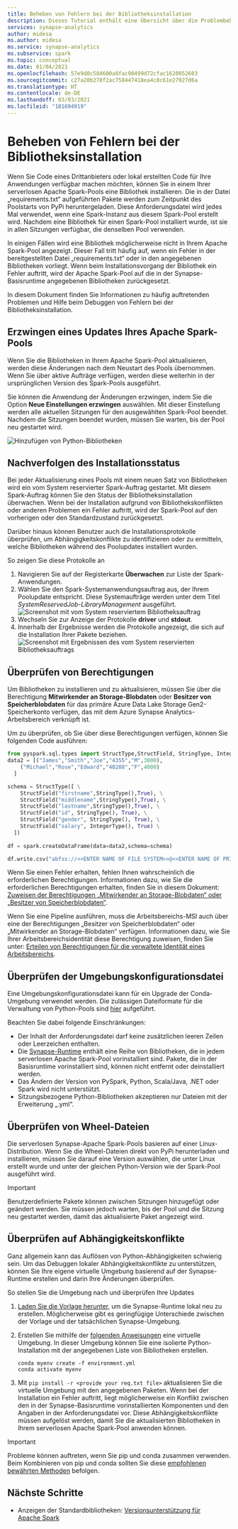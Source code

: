```yaml
---
title: Beheben von Fehlern bei der Bibliotheksinstallation
description: Dieses Tutorial enthält eine Übersicht über die Problembehandlung für Fehler bei der Bibliotheksinstallation.
services: synapse-analytics
author: midesa
ms.author: midesa
ms.service: synapse-analytics
ms.subservice: spark
ms.topic: conceptual
ms.date: 01/04/2021
ms.openlocfilehash: 57e9d0c584600a8fac90499d72cfac1620052603
ms.sourcegitcommit: c27a20b278f2ac758447418ea4c8c61e27927d6a
ms.translationtype: HT
ms.contentlocale: de-DE
ms.lasthandoff: 03/03/2021
ms.locfileid: "101694919"
---
```

# <a name="troubleshoot-library-installation-errors"></a>Beheben von Fehlern bei der Bibliotheksinstallation 
Wenn Sie Code eines Drittanbieters oder lokal erstellten Code für Ihre Anwendungen verfügbar machen möchten, können Sie in einem Ihrer serverlosen Apache Spark-Pools eine Bibliothek installieren. Die in der Datei „requirements.txt“ aufgeführten Pakete werden zum Zeitpunkt des Poolstarts von PyPi heruntergeladen. Diese Anforderungsdatei wird jedes Mal verwendet, wenn eine Spark-Instanz aus diesem Spark-Pool erstellt wird. Nachdem eine Bibliothek für einen Spark-Pool installiert wurde, ist sie in allen Sitzungen verfügbar, die denselben Pool verwenden. 

In einigen Fällen wird eine Bibliothek möglicherweise nicht in Ihrem Apache Spark-Pool angezeigt. Dieser Fall tritt häufig auf, wenn ein Fehler in der bereitgestellten Datei „requirements.txt“ oder in den angegebenen Bibliotheken vorliegt. Wenn beim Installationsvorgang der Bibliothek ein Fehler auftritt, wird der Apache Spark-Pool auf die in der Synapse-Basisruntime angegebenen Bibliotheken zurückgesetzt.

In diesem Dokument finden Sie Informationen zu häufig auftretenden Problemen und Hilfe beim Debuggen von Fehlern bei der Bibliotheksinstallation.

## <a name="force-update-your-apache-spark-pool"></a>Erzwingen eines Updates Ihres Apache Spark-Pools
Wenn Sie die Bibliotheken in Ihrem Apache Spark-Pool aktualisieren, werden diese Änderungen nach dem Neustart des Pools übernommen. Wenn Sie über aktive Aufträge verfügen, werden diese weiterhin in der ursprünglichen Version des Spark-Pools ausgeführt.

Sie können die Anwendung der Änderungen erzwingen, indem Sie die Option **Neue Einstellungen erzwingen** auswählen. Mit dieser Einstellung werden alle aktuellen Sitzungen für den ausgewählten Spark-Pool beendet. Nachdem die Sitzungen beendet wurden, müssen Sie warten, bis der Pool neu gestartet wird. 

![Hinzufügen von Python-Bibliotheken](./media/apache-spark-azure-portal-add-libraries/update-libraries.png "Hinzufügen von Python-Bibliotheken")

## <a name="track-installation-progress"></a>Nachverfolgen des Installationsstatus
Bei jeder Aktualisierung eines Pools mit einem neuen Satz von Bibliotheken wird ein vom System reservierter Spark-Auftrag gestartet. Mit diesem Spark-Auftrag können Sie den Status der Bibliotheksinstallation überwachen. Wenn bei der Installation aufgrund von Bibliothekskonflikten oder anderen Problemen ein Fehler auftritt, wird der Spark-Pool auf den vorherigen oder den Standardzustand zurückgesetzt. 

Darüber hinaus können Benutzer auch die Installationsprotokolle überprüfen, um Abhängigkeitskonflikte zu identifizieren oder zu ermitteln, welche Bibliotheken während des Poolupdates installiert wurden.

So zeigen Sie diese Protokolle an
1. Navigieren Sie auf der Registerkarte **Überwachen** zur Liste der Spark-Anwendungen. 
2. Wählen Sie den Spark-Systemanwendungsauftrag aus, der Ihrem Poolupdate entspricht. Diese Systemaufträge werden unter dem Titel *SystemReservedJob-LibraryManagement* ausgeführt.
   ![Screenshot mit vom System reserviertem Bibliotheksauftrag](./media/apache-spark-azure-portal-add-libraries/system-reserved-library-job.png "Anzeigen eines Systembibliotheksauftrags")
3. Wechseln Sie zur Anzeige der Protokolle **driver** und **stdout**. 
4. Innerhalb der Ergebnisse werden die Protokolle angezeigt, die sich auf die Installation Ihrer Pakete beziehen.
    ![Screenshot mit Ergebnissen des vom System reservierten Bibliotheksauftrags](./media/apache-spark-azure-portal-add-libraries/system-reserved-library-job-results.png "Anzeigen des Status eines Systembibliotheksauftrags")

## <a name="validate-your-permissions"></a>Überprüfen von Berechtigungen
Um Bibliotheken zu installieren und zu aktualisieren, müssen Sie über die Berechtigung **Mitwirkender an Storage-Blobdaten** oder **Besitzer von Speicherblobdaten** für das primäre Azure Data Lake Storage Gen2-Speicherkonto verfügen, das mit dem Azure Synapse Analytics-Arbeitsbereich verknüpft ist.

Um zu überprüfen, ob Sie über diese Berechtigungen verfügen, können Sie folgenden Code ausführen:

```python
from pyspark.sql.types import StructType,StructField, StringType, IntegerType
data2 = [("James","Smith","Joe","4355","M",3000),
    ("Michael","Rose","Edward","40288","F",4000)
  ]

schema = StructType([ \
    StructField("firstname",StringType(),True), \
    StructField("middlename",StringType(),True), \
    StructField("lastname",StringType(),True), \
    StructField("id", StringType(), True), \
    StructField("gender", StringType(), True), \
    StructField("salary", IntegerType(), True) \
  ])
 
df = spark.createDataFrame(data=data2,schema=schema)

df.write.csv("abfss://<<ENTER NAME OF FILE SYSTEM>>@<<ENTER NAME OF PRIMARY STORAGE ACCOUNT>>.dfs.core.windows.net/validate_permissions.csv")

```
Wenn Sie einen Fehler erhalten, fehlen Ihnen wahrscheinlich die erforderlichen Berechtigungen. Informationen dazu, wie Sie die erforderlichen Berechtigungen erhalten, finden Sie in diesem Dokument: [Zuweisen der Berechtigungen „Mitwirkender an Storage-Blobdaten“ oder „Besitzer von Speicherblobdaten“](../../storage/common/storage-auth-aad-rbac-portal.md#assign-an-azure-built-in-role).

Wenn Sie eine Pipeline ausführen, muss die Arbeitsbereichs-MSI auch über eine der Berechtigungen „Besitzer von Speicherblobdaten“ oder „Mitwirkender an Storage-Blobdaten“ verfügen. Informationen dazu, wie Sie Ihrer Arbeitsbereichsidentität diese Berechtigung zuweisen, finden Sie unter: [Erteilen von Berechtigungen für die verwaltete Identität eines Arbeitsbereichs](../security/how-to-grant-workspace-managed-identity-permissions.md).

## <a name="check-the-environment-configuration-file"></a>Überprüfen der Umgebungskonfigurationsdatei
Eine Umgebungskonfigurationsdatei kann für ein Upgrade der Conda-Umgebung verwendet werden. Die zulässigen Dateiformate für die Verwaltung von Python-Pools sind [hier](./apache-spark-manage-python-packages.md) aufgeführt.

Beachten Sie dabei folgende Einschränkungen:
   -  Der Inhalt der Anforderungsdatei darf keine zusätzlichen leeren Zeilen oder Leerzeichen enthalten. 
   -  Die [Synapse-Runtime](apache-spark-version-support.md) enthält eine Reihe von Bibliotheken, die in jedem serverlosen Apache Spark-Pool vorinstalliert sind. Pakete, die in der Basisruntime vorinstalliert sind, können nicht entfernt oder deinstalliert werden.
   -  Das Ändern der Version von PySpark, Python, Scala/Java, .NET oder Spark wird nicht unterstützt.
   -  Sitzungsbezogene Python-Bibliotheken akzeptieren nur Dateien mit der Erweiterung „.yml“.

## <a name="validate-wheel-files"></a>Überprüfen von Wheel-Dateien
Die serverlosen Synapse-Apache Spark-Pools basieren auf einer Linux-Distribution. Wenn Sie die Wheel-Dateien direkt von PyPi herunterladen und installieren, müssen Sie darauf eine Version auswählen, die unter Linux erstellt wurde und unter der gleichen Python-Version wie der Spark-Pool ausgeführt wird.

>[!IMPORTANT]
>Benutzerdefinierte Pakete können zwischen Sitzungen hinzugefügt oder geändert werden. Sie müssen jedoch warten, bis der Pool und die Sitzung neu gestartet werden, damit das aktualisierte Paket angezeigt wird.

## <a name="check-for-dependency-conflicts"></a>Überprüfen auf Abhängigkeitskonflikte
 Ganz allgemein kann das Auflösen von Python-Abhängigkeiten schwierig sein. Um das Debuggen lokaler Abhängigkeitskonflikte zu unterstützen, können Sie Ihre eigene virtuelle Umgebung basierend auf der Synapse-Runtime erstellen und darin Ihre Änderungen überprüfen.

So stellen Sie die Umgebung nach und überprüfen Ihre Updates
 1. [Laden Sie die Vorlage herunter](https://github.com/Azure-Samples/Synapse/blob/main/Spark/Python/base_environment.yml), um die Synapse-Runtime lokal neu zu erstellen. Möglicherweise gibt es geringfügige Unterschiede zwischen der Vorlage und der tatsächlichen Synapse-Umgebung.
   
 2. Erstellen Sie mithilfe der [folgenden Anweisungen](https://docs.conda.io/projects/conda/latest/user-guide/tasks/manage-environments.html) eine virtuelle Umgebung. In dieser Umgebung können Sie eine isolierte Python-Installation mit der angegebenen Liste von Bibliotheken erstellen. 
    
    ```
    conda myenv create -f environment.yml
    conda activate myenv
    ```
   
 3. Mit ``pip install -r <provide your req.txt file>`` aktualisieren Sie die virtuelle Umgebung mit den angegebenen Paketen. Wenn bei der Installation ein Fehler auftritt, liegt möglicherweise ein Konflikt zwischen den in der Synapse-Basisruntime vorinstallierten Komponenten und den Angaben in der Anforderungsdatei vor. Diese Abhängigkeitskonflikte müssen aufgelöst werden, damit Sie die aktualisierten Bibliotheken in Ihrem serverlosen Apache Spark-Pool anwenden können.

>[!IMPORTANT]
>Probleme können auftreten, wenn Sie pip und conda zusammen verwenden. Beim Kombinieren von pip und conda sollten Sie diese [empfohlenen bewährten Methoden](https://docs.conda.io/projects/conda/latest/user-guide/tasks/manage-environments.html#using-pip-in-an-environment) befolgen.

## <a name="next-steps"></a>Nächste Schritte
- Anzeigen der Standardbibliotheken: [Versionsunterstützung für Apache Spark](apache-spark-version-support.md)